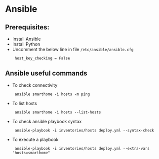 # Ansible
## Prerequisites:
*  Install Ansible
*  Install Python
*  Uncomment the below line in file `/etc/ansible/ansible.cfg`
     ```shell script
      host_key_checking = False
      ```
## Ansible useful commands
* To check connectivity
   ```shell script
    ansible smarthome -i hosts -m ping
   ```
* To list hosts
   ```shell script
    ansible smarthome -i hosts --list-hosts
   ```
* To check ansible playbook syntax
   ```shell script
    ansible-playbook -i inventories/hosts deploy.yml --syntax-check
   ```
  
* To execute a playbook
   ```shell script
    ansible-playbook -i inventories/hosts deploy.yml --extra-vars "hosts=smarthome"
   ```

    
   
   
